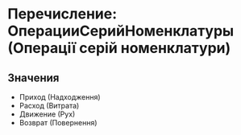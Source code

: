 ﻿# Перечисление: ОперацииСерийНоменклатуры (Операції серій номенклатури)

## Значения

- Приход (Надходження)
- Расход (Витрата)
- Движение (Рух)
- Возврат (Повернення)

